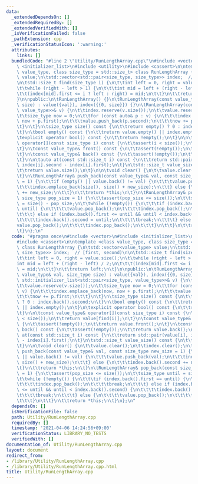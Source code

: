 ```yaml
---
data:
  _extendedDependsOn: []
  _extendedRequiredBy: []
  _extendedVerifiedWith: []
  _isVerificationFailed: false
  _pathExtension: cpp
  _verificationStatusIcon: ':warning:'
  attributes:
    links: []
  bundledCode: "#line 2 \"Utility/RunLengthArray.cpp\"\n#include <vector>\n#include\
    \ <initializer_list>\n#include <utility>\n#include <cassert>\n\ntemplate <class\
    \ value_type, class size_type = std::size_t> class RunLengthArray {\n\tstd::vector<value_type>\
    \ value;\n\tstd::vector<std::pair<size_type, size_type>> index;  // [first, second)\n\
    \n\tstd::size_t find(size_type i) {\n\t\tint left = 0, right = value.size();\n\
    \t\twhile (right - left > 1) {\n\t\t\tint mid = left + (right - left) / 2;\n\t\
    \t\t(index[mid].first <= i ? left : right) = mid;\n\t\t}\n\t\treturn left;\n\t\
    }\n\npublic:\n\tRunLengthArray() {}\n\tRunLengthArray(const value_type& val, size_type\
    \ size) : value({val}), index({{0, size}}) {}\n\tRunLengthArray(const std::initializer_list<std::pair<size_type,\
    \ value_type>>& v) {\n\t\tindex.reserve(v.size());\n\t\tvalue.reserve(v.size());\n\
    \t\tsize_type now = 0;\n\t\tfor (const auto& p : v) {\n\t\t\tindex.emplace_back(now,\
    \ now + p.first);\n\t\t\tvalue.push_back(p.second);\n\t\t\tnow += p.first;\n\t\
    \t}\n\t}\n\tsize_type size() const {\n\t\treturn empty() ? 0 : index.back().second;\n\
    \t}\n\tbool empty() const {\n\t\treturn value.empty() || index.empty();\n\t}\n\
    \texplicit operator bool() const {\n\t\treturn !empty();\n\t}\n\n\tconst value_type&\
    \ operator[](const size_type i) const {\n\t\tassert(i < size());\n\t\treturn value[find(i)];\n\
    \t}\n\tconst value_type& front() const {\n\t\tassert(!empty());\n\t\treturn value.front();\n\
    \t}\n\tconst value_type& back() const {\n\t\tassert(!empty());\n\t\treturn value.back();\n\
    \t}\n\n\tauto at(const std::size_t i) const {\n\t\treturn std::pair(value[i],\
    \ index[i].second - index[i].first);\n\t}\n\tstd::size_t value_size() const {\n\
    \t\treturn value.size();\n\t}\n\n\tvoid clear() {\n\t\tvalue.clear();\n\t\tindex.clear();\n\
    \t}\n\tRunLengthArray& push_back(const value_type& val, const size_type new_size\
    \ = 1) {\n\t\tif (empty() || value.back() != val) {\n\t\t\tvalue.push_back(val);\n\
    \t\t\tindex.emplace_back(size(), size() + new_size);\n\t\t} else {\n\t\t\tindex.back().second\
    \ += new_size;\n\t\t}\n\t\treturn *this;\n\t}\n\tRunLengthArray& pop_back(const\
    \ size_type pop_size = 1) {\n\t\tassert(pop_size <= size());\n\t\tsize_type until\
    \ = size() - pop_size;\n\t\twhile (!empty()) {\n\t\t\tif (index.back().first ==\
    \ until) {\n\t\t\t\tvalue.pop_back();\n\t\t\t\tindex.pop_back();\n\t\t\t\tbreak;\n\
    \t\t\t} else if (index.back().first <= until && until < index.back().second) {\n\
    \t\t\t\tindex.back().second = until;\n\t\t\t\tbreak;\n\t\t\t} else {\n\t\t\t\t\
    value.pop_back();\n\t\t\t\tindex.pop_back();\n\t\t\t}\n\t\t}\n\t\treturn *this;\n\
    \t}\n};\n"
  code: "#pragma once\n#include <vector>\n#include <initializer_list>\n#include <utility>\n\
    #include <cassert>\n\ntemplate <class value_type, class size_type = std::size_t>\
    \ class RunLengthArray {\n\tstd::vector<value_type> value;\n\tstd::vector<std::pair<size_type,\
    \ size_type>> index;  // [first, second)\n\n\tstd::size_t find(size_type i) {\n\
    \t\tint left = 0, right = value.size();\n\t\twhile (right - left > 1) {\n\t\t\t\
    int mid = left + (right - left) / 2;\n\t\t\t(index[mid].first <= i ? left : right)\
    \ = mid;\n\t\t}\n\t\treturn left;\n\t}\n\npublic:\n\tRunLengthArray() {}\n\tRunLengthArray(const\
    \ value_type& val, size_type size) : value({val}), index({{0, size}}) {}\n\tRunLengthArray(const\
    \ std::initializer_list<std::pair<size_type, value_type>>& v) {\n\t\tindex.reserve(v.size());\n\
    \t\tvalue.reserve(v.size());\n\t\tsize_type now = 0;\n\t\tfor (const auto& p :\
    \ v) {\n\t\t\tindex.emplace_back(now, now + p.first);\n\t\t\tvalue.push_back(p.second);\n\
    \t\t\tnow += p.first;\n\t\t}\n\t}\n\tsize_type size() const {\n\t\treturn empty()\
    \ ? 0 : index.back().second;\n\t}\n\tbool empty() const {\n\t\treturn value.empty()\
    \ || index.empty();\n\t}\n\texplicit operator bool() const {\n\t\treturn !empty();\n\
    \t}\n\n\tconst value_type& operator[](const size_type i) const {\n\t\tassert(i\
    \ < size());\n\t\treturn value[find(i)];\n\t}\n\tconst value_type& front() const\
    \ {\n\t\tassert(!empty());\n\t\treturn value.front();\n\t}\n\tconst value_type&\
    \ back() const {\n\t\tassert(!empty());\n\t\treturn value.back();\n\t}\n\n\tauto\
    \ at(const std::size_t i) const {\n\t\treturn std::pair(value[i], index[i].second\
    \ - index[i].first);\n\t}\n\tstd::size_t value_size() const {\n\t\treturn value.size();\n\
    \t}\n\n\tvoid clear() {\n\t\tvalue.clear();\n\t\tindex.clear();\n\t}\n\tRunLengthArray&\
    \ push_back(const value_type& val, const size_type new_size = 1) {\n\t\tif (empty()\
    \ || value.back() != val) {\n\t\t\tvalue.push_back(val);\n\t\t\tindex.emplace_back(size(),\
    \ size() + new_size);\n\t\t} else {\n\t\t\tindex.back().second += new_size;\n\t\
    \t}\n\t\treturn *this;\n\t}\n\tRunLengthArray& pop_back(const size_type pop_size\
    \ = 1) {\n\t\tassert(pop_size <= size());\n\t\tsize_type until = size() - pop_size;\n\
    \t\twhile (!empty()) {\n\t\t\tif (index.back().first == until) {\n\t\t\t\tvalue.pop_back();\n\
    \t\t\t\tindex.pop_back();\n\t\t\t\tbreak;\n\t\t\t} else if (index.back().first\
    \ <= until && until < index.back().second) {\n\t\t\t\tindex.back().second = until;\n\
    \t\t\t\tbreak;\n\t\t\t} else {\n\t\t\t\tvalue.pop_back();\n\t\t\t\tindex.pop_back();\n\
    \t\t\t}\n\t\t}\n\t\treturn *this;\n\t}\n};\n"
  dependsOn: []
  isVerificationFile: false
  path: Utility/RunLengthArray.cpp
  requiredBy: []
  timestamp: '2021-04-06 14:24:56+09:00'
  verificationStatus: LIBRARY_NO_TESTS
  verifiedWith: []
documentation_of: Utility/RunLengthArray.cpp
layout: document
redirect_from:
- /library/Utility/RunLengthArray.cpp
- /library/Utility/RunLengthArray.cpp.html
title: Utility/RunLengthArray.cpp
---
```

